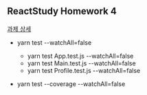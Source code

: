 ## ReactStudy Homework 4

[과제 상세](https://github.com/taehioum/react2020/tree/master/hw_04)

- yarn test --watchAll=false

  - yarn test App.test.js --watchAll=false
  - yarn test Main.test.js --watchAll=false
  - yarn test Profile.test.js --watchAll=false

- yarn test --coverage --watchAll=false
